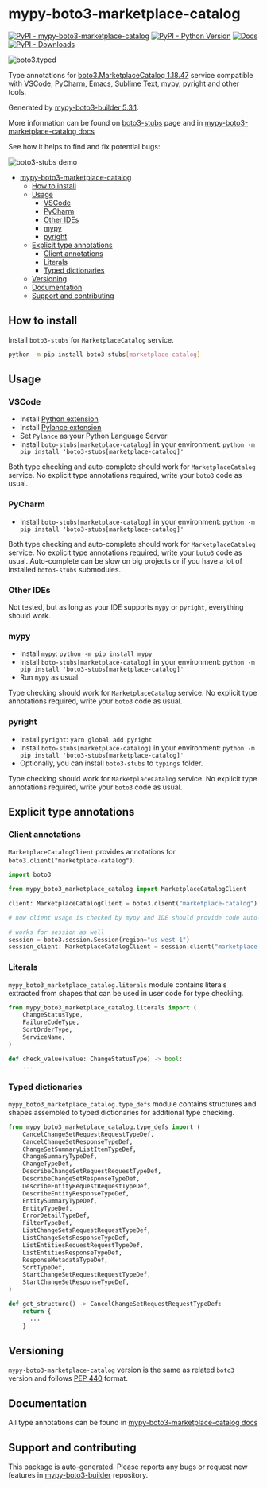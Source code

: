 <a id="mypy-boto3-marketplace-catalog"></a>

# mypy-boto3-marketplace-catalog

[![PyPI - mypy-boto3-marketplace-catalog](https://img.shields.io/pypi/v/mypy-boto3-marketplace-catalog.svg?color=blue)](https://pypi.org/project/mypy-boto3-marketplace-catalog)
[![PyPI - Python Version](https://img.shields.io/pypi/pyversions/mypy-boto3-marketplace-catalog.svg?color=blue)](https://pypi.org/project/mypy-boto3-marketplace-catalog)
[![Docs](https://img.shields.io/readthedocs/mypy-boto3-builder.svg?color=blue)](https://mypy-boto3-builder.readthedocs.io/)
[![PyPI - Downloads](https://img.shields.io/pypi/dw/mypy-boto3-marketplace-catalog?color=blue)](https://pypistats.org/packages/mypy-boto3-marketplace-catalog)

![boto3.typed](https://github.com/vemel/mypy_boto3_builder/raw/master/logo.png)

Type annotations for
[boto3.MarketplaceCatalog 1.18.47](https://boto3.amazonaws.com/v1/documentation/api/1.18.47/reference/services/marketplace-catalog.html#MarketplaceCatalog)
service compatible with [VSCode](https://code.visualstudio.com/),
[PyCharm](https://www.jetbrains.com/pycharm/),
[Emacs](https://www.gnu.org/software/emacs/),
[Sublime Text](https://www.sublimetext.com/),
[mypy](https://github.com/python/mypy),
[pyright](https://github.com/microsoft/pyright) and other tools.

Generated by
[mypy-boto3-builder 5.3.1](https://github.com/vemel/mypy_boto3_builder).

More information can be found on
[boto3-stubs](https://pypi.org/project/boto3-stubs/) page and in
[mypy-boto3-marketplace-catalog docs](https://vemel.github.io/boto3_stubs_docs/mypy_boto3_marketplace_catalog/)

See how it helps to find and fix potential bugs:

![boto3-stubs demo](https://github.com/vemel/mypy_boto3_builder/raw/master/demo.gif)

- [mypy-boto3-marketplace-catalog](#mypy-boto3-marketplace-catalog)
  - [How to install](#how-to-install)
  - [Usage](#usage)
    - [VSCode](#vscode)
    - [PyCharm](#pycharm)
    - [Other IDEs](#other-ides)
    - [mypy](#mypy)
    - [pyright](#pyright)
  - [Explicit type annotations](#explicit-type-annotations)
    - [Client annotations](#client-annotations)
    - [Literals](#literals)
    - [Typed dictionaries](#typed-dictionaries)
  - [Versioning](#versioning)
  - [Documentation](#documentation)
  - [Support and contributing](#support-and-contributing)

<a id="how-to-install"></a>

## How to install

Install `boto3-stubs` for `MarketplaceCatalog` service.

```bash
python -m pip install boto3-stubs[marketplace-catalog]
```

<a id="usage"></a>

## Usage

<a id="vscode"></a>

### VSCode

- Install
  [Python extension](https://marketplace.visualstudio.com/items?itemName=ms-python.python)
- Install
  [Pylance extension](https://marketplace.visualstudio.com/items?itemName=ms-python.vscode-pylance)
- Set `Pylance` as your Python Language Server
- Install `boto-stubs[marketplace-catalog]` in your environment:
  `python -m pip install 'boto3-stubs[marketplace-catalog]'`

Both type checking and auto-complete should work for `MarketplaceCatalog`
service. No explicit type annotations required, write your `boto3` code as
usual.

<a id="pycharm"></a>

### PyCharm

- Install `boto-stubs[marketplace-catalog]` in your environment:
  `python -m pip install 'boto3-stubs[marketplace-catalog]'`

Both type checking and auto-complete should work for `MarketplaceCatalog`
service. No explicit type annotations required, write your `boto3` code as
usual. Auto-complete can be slow on big projects or if you have a lot of
installed `boto3-stubs` submodules.

<a id="other-ides"></a>

### Other IDEs

Not tested, but as long as your IDE supports `mypy` or `pyright`, everything
should work.

<a id="mypy"></a>

### mypy

- Install `mypy`: `python -m pip install mypy`
- Install `boto-stubs[marketplace-catalog]` in your environment:
  `python -m pip install 'boto3-stubs[marketplace-catalog]'`
- Run `mypy` as usual

Type checking should work for `MarketplaceCatalog` service. No explicit type
annotations required, write your `boto3` code as usual.

<a id="pyright"></a>

### pyright

- Install `pyright`: `yarn global add pyright`
- Install `boto-stubs[marketplace-catalog]` in your environment:
  `python -m pip install 'boto3-stubs[marketplace-catalog]'`
- Optionally, you can install `boto3-stubs` to `typings` folder.

Type checking should work for `MarketplaceCatalog` service. No explicit type
annotations required, write your `boto3` code as usual.

<a id="explicit-type-annotations"></a>

## Explicit type annotations

<a id="client-annotations"></a>

### Client annotations

`MarketplaceCatalogClient` provides annotations for
`boto3.client("marketplace-catalog")`.

```python
import boto3

from mypy_boto3_marketplace_catalog import MarketplaceCatalogClient

client: MarketplaceCatalogClient = boto3.client("marketplace-catalog")

# now client usage is checked by mypy and IDE should provide code auto-complete

# works for session as well
session = boto3.session.Session(region="us-west-1")
session_client: MarketplaceCatalogClient = session.client("marketplace-catalog")
```

<a id="literals"></a>

### Literals

`mypy_boto3_marketplace_catalog.literals` module contains literals extracted
from shapes that can be used in user code for type checking.

```python
from mypy_boto3_marketplace_catalog.literals import (
    ChangeStatusType,
    FailureCodeType,
    SortOrderType,
    ServiceName,
)

def check_value(value: ChangeStatusType) -> bool:
    ...
```

<a id="typed-dictionaries"></a>

### Typed dictionaries

`mypy_boto3_marketplace_catalog.type_defs` module contains structures and
shapes assembled to typed dictionaries for additional type checking.

```python
from mypy_boto3_marketplace_catalog.type_defs import (
    CancelChangeSetRequestRequestTypeDef,
    CancelChangeSetResponseTypeDef,
    ChangeSetSummaryListItemTypeDef,
    ChangeSummaryTypeDef,
    ChangeTypeDef,
    DescribeChangeSetRequestRequestTypeDef,
    DescribeChangeSetResponseTypeDef,
    DescribeEntityRequestRequestTypeDef,
    DescribeEntityResponseTypeDef,
    EntitySummaryTypeDef,
    EntityTypeDef,
    ErrorDetailTypeDef,
    FilterTypeDef,
    ListChangeSetsRequestRequestTypeDef,
    ListChangeSetsResponseTypeDef,
    ListEntitiesRequestRequestTypeDef,
    ListEntitiesResponseTypeDef,
    ResponseMetadataTypeDef,
    SortTypeDef,
    StartChangeSetRequestRequestTypeDef,
    StartChangeSetResponseTypeDef,
)

def get_structure() -> CancelChangeSetRequestRequestTypeDef:
    return {
      ...
    }
```

<a id="versioning"></a>

## Versioning

`mypy-boto3-marketplace-catalog` version is the same as related `boto3` version
and follows [PEP 440](https://www.python.org/dev/peps/pep-0440/) format.

<a id="documentation"></a>

## Documentation

All type annotations can be found in
[mypy-boto3-marketplace-catalog docs](https://vemel.github.io/boto3_stubs_docs/mypy_boto3_marketplace_catalog/)

<a id="support-and-contributing"></a>

## Support and contributing

This package is auto-generated. Please reports any bugs or request new features
in [mypy-boto3-builder](https://github.com/vemel/mypy_boto3_builder/issues/)
repository.

